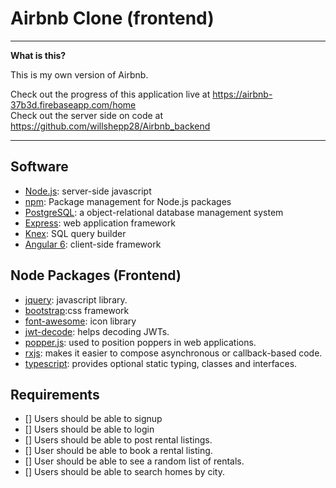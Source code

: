 # Airbnb Clone (frontend)


----

**What is this?** 

This is my own version of Airbnb.

Check out the progress of this application live at https://airbnb-37b3d.firebaseapp.com/home<br/>
Check out the server side on code at https://github.com/willshepp28/Airbnb_backend

---



## Software

* [Node.js][]: server-side javascript
* [npm][]: Package management for Node.js packages
* [PostgreSQL][]: a object-relational database management system 
* [Express][]: web application framework
* [Knex][]: SQL query builder
* [Angular 6][]: client-side framework


## Node Packages (Frontend)

* [jquery][]: javascript library.
* [bootstrap][]:css framework
* [font-awesome][]: icon library
* [jwt-decode][]: helps decoding JWTs.
* [popper.js][]: used to position poppers in web applications.
* [rxjs][]: makes it easier to compose asynchronous or callback-based code.
* [typescript][]: provides optional static typing, classes and interfaces. 


[Heroku]: http://heroku.com/

[jquery]: https://jquery.com/
[bootstrap]: https://getbootstrap.com/
[font-awesome]: https://fontawesome.com/
[jwt-decode]: https://github.com/auth0/jwt-decode#readme
[popper.js]: https://popper.js.org/index.html
[rxjs]: https://rxjs-dev.firebaseapp.com/
[typescript]: https://www.typescriptlang.org/

[Node.js]: http://nodejs.org/
[npm]: https://npmjs.org/
[PostgreSQL]: http://www.postgresql.org/
[Express]: http://expressjs.com/
[Knex]: https://knexjs.org/
[Angular 6]: https://angular.io/





  ## Requirements

  - [] Users should be able to signup
  - [] Users should be able to login 
  - [] Users should be able to post rental listings.
  - [] User should be able to book a rental listing.
  - [] User should be able to see a random list of rentals.
  - [] Users should be able to search homes by city.

